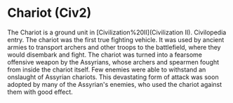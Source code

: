 # Chariot (Civ2)

The Chariot is a ground unit in [Civilization%20II](Civilization II).
Civilopedia entry.
The chariot was the first true fighting vehicle. It was used by ancient armies to transport archers and other troops to the battlefield, where they would disembark and fight. The chariot was turned into a fearsome offensive weapon by the Assyrians, whose archers and spearmen fought from inside the chariot itself. Few enemies were able to withstand an onslaught of Assyrian chariots. This devastating form of attack was soon adopted by many of the Assyrian's enemies, who used the chariot against them with good effect.